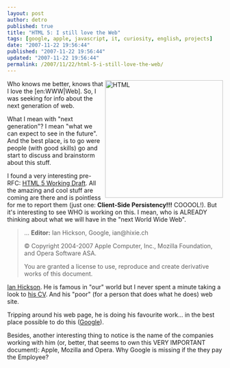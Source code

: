 ```yaml
---
layout: post
author: detro
published: true
title: "HTML 5: I still love the Web"
tags: [google, apple, javascript, it, curiosity, english, projects]
date: "2007-11-22 19:56:44"
published: "2007-11-22 19:56:44"
updated: "2007-11-22 19:56:44"
permalink: /2007/11/22/html-5-i-still-love-the-web/
---
```


<img src="http://upload.wikimedia.org/wikipedia/en/thumb/8/84/HTML.svg/275px-HTML.svg.png" alt="HTML" align="right" width="275" />
Who knows me better, knows that I love the [en:WWW|Web]. So, I was seeking for info about the next generation of web.

What I mean with "next generation"? I mean "what we can expect to see in the future".
And the best place, is to go were people (with good skills) go and start to discuss and brainstorm about this stuff.

I found a very interesting pre-RFC: <a href="http://www.whatwg.org/specs/web-apps/current-work/multipage/">HTML 5 Working Draft</a>.
All the amazing and cool stuff are coming are there and is pointless for me to report them (just one: <strong>Client-Side Persistency!!!</strong> COOOOL!). But it's interesting to see WHO is working on this. I mean, who is ALREADY thinking about what we will have in the "next World Wide Web".

<blockquote>
...
<strong>Editor:</strong>
    Ian Hickson, Google, ian@hixie.ch 

© Copyright 2004-2007 Apple Computer, Inc., Mozilla Foundation, and Opera Software ASA.

You are granted a license to use, reproduce and create derivative works of this document.
</blockquote>

<a href="http://ian.hixie.ch/">Ian Hickson</a>. He is famous in "our" world but I never spent a minute taking a look to <a href="http://ian.hixie.ch/career/resume.html">his CV</a>. And his "poor" (for a person that does what he does) web site.

Tripping around his web page, he is doing his favourite work... in the best place possible to do this (<a href="http://www.google.com/">Google</a>).

Besides, another interesting thing to notice is the name of the companies working with him (or, better, that seems to own this VERY IMPORTANT document): Apple, Mozilla and Opera. Why Google is missing if the they pay the Employee?
